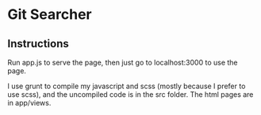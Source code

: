 # Git Searcher

## Instructions

Run app.js to serve the page, then just go to localhost:3000 to use the page.

I use grunt to compile my javascript and scss (mostly because I prefer to use scss), and the uncompiled code is in the src folder. The html pages are in app/views.
